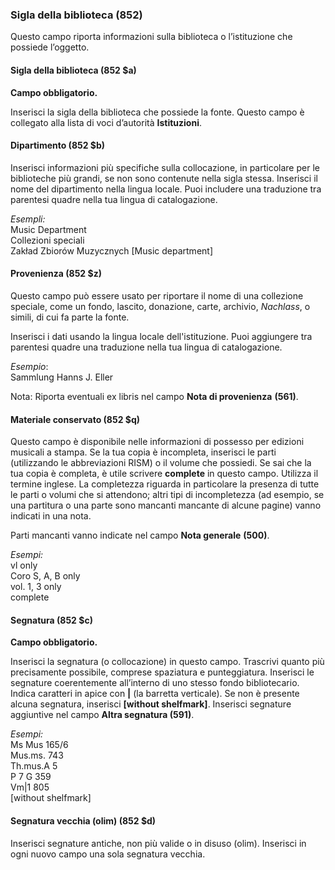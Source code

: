 ### Sigla della biblioteca (852)

Questo campo riporta informazioni sulla biblioteca o l’istituzione che possiede l’oggetto.

#### Sigla della biblioteca (852 $a)

**Campo obbligatorio.**

Inserisci la sigla della biblioteca che possiede la fonte. Questo campo è collegato alla lista di voci d’autorità **Istituzioni**.

#### Dipartimento (852 $b)

Inserisci informazioni più specifiche sulla collocazione, in particolare per le biblioteche più grandi, se non sono contenute nella sigla stessa. Inserisci il nome del dipartimento nella lingua locale. Puoi includere una traduzione tra parentesi quadre nella tua lingua di catalogazione.


_Esempli:_  
Music Department  
Collezioni speciali  
Zakład Zbiorów Muzycznych [Music department]

#### Provenienza (852 $z)

Questo campo può essere usato per riportare il nome di una collezione speciale, come un fondo, lascito, donazione, carte, archivio, _Nachlass_, o simili, di cui fa parte la fonte.

Inserisci i dati usando la lingua locale dell'istituzione. Puoi aggiungere tra parentesi quadre una traduzione nella tua lingua di catalogazione.

_Esempio_:  
Sammlung Hanns J. Eller

Nota: Riporta eventuali ex libris nel campo **Nota di provenienza** **(561)**.

#### Materiale conservato (852 $q)

Questo campo è disponibile nelle informazioni di possesso per edizioni musicali a stampa. Se la tua copia è incompleta, inserisci le parti (utilizzando le abbreviazioni RISM) o il volume che possiedi. Se sai che la tua copia è completa, è utile scrivere **complete**  in questo campo. Utilizza il termine inglese. La completezza riguarda in particolare la presenza di tutte le parti o volumi che si attendono; altri tipi di incompletezza (ad esempio, se una partitura o una parte sono mancanti mancante di alcune pagine) vanno indicati in una nota.

Parti mancanti vanno indicate nel campo  **Nota generale** **(500)**.

_Esempi:_  
vl only  
Coro S, A, B only  
vol. 1, 3 only  
complete

#### Segnatura (852 $c)

**Campo obbligatorio.**

Inserisci la segnatura (o collocazione) in questo campo. Trascrivi quanto più precisamente possibile, comprese spaziatura e punteggiatura. Inserisci le segnature coerentemente all’interno di uno stesso fondo bibliotecario. Indica caratteri in apice con **|** (la barretta verticale). Se non è presente alcuna segnatura, inserisci **[without shelfmark]**. Inserisci segnature aggiuntive nel campo **Altra segnatura (591)**.

_Esempi:_  
Ms Mus 165/6  
Mus.ms. 743  
Th.mus.A 5  
P 7 G 359  
Vm|1 805  
[without shelfmark]

#### Segnatura vecchia (olim) (852 $d)

Inserisci segnature antiche, non più valide o in disuso (olim). Inserisci in ogni nuovo campo una sola segnatura vecchia.
